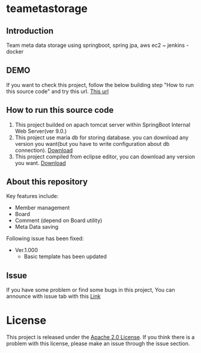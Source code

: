 # teametastorage

## Introduction 

Team meta data storage using springboot, spring jpa, aws ec2 ~ jenkins - docker


## DEMO

If you want to check this project, follow the below building step "How to run this source code" and try this url.
[This url](http://teametastorage.com/)


## How to run this source code

1. This project builded on apach tomcat server within SpringBoot Internal Web Server(ver 9.0.)
2. This project use maria db for storing database. you can download any version you want(but you have to write configuration about db connection).
[Download](https://mariadb.org/download/)
3. This project compiled from eclipse editor, you can download any version you want.
[Download](https://www.eclipse.org/downloads/)


## About this repository

Key features include:

- Member management
- Board
- Comment (depend on Board utility)   
- Meta Data saving

Following issue has been fixed:

- Ver.1.000
    * Basic template has been updated


## Issue

If you have some problem or find some bugs in this project, You can announce with issue tab with this [Link](https://github.com/LucestDail/teametastorage/issues)


# License
This project is released under the [Apache 2.0 License](https://choosealicense.com/licenses/apache-2.0/). If you think there is a problem with this license, please make an issue through the issue section.